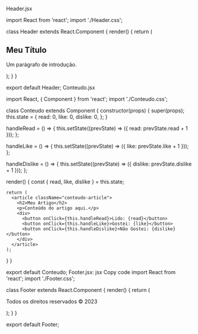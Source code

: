Header.jsx

import React from 'react';
import './Header.css';

class Header extends React.Component {
  render() {
    return (
      <section className="header-section">
        <h1>Meu Título</h1>
        <p>Um parágrafo de introdução.</p>
      </section>
    );
  }
}

export default Header;
Conteudo.jsx

import React, { Component } from 'react';
import './Conteudo.css';

class Conteudo extends Component {
  constructor(props) {
    super(props);
    this.state = {
      read: 0,
      like: 0,
      dislike: 0,
    };
  }

  handleRead = () => {
    this.setState((prevState) => ({ read: prevState.read + 1 }));
  };

  handleLike = () => {
    this.setState((prevState) => ({ like: prevState.like + 1 }));
  };

  handleDislike = () => {
    this.setState((prevState) => ({ dislike: prevState.dislike + 1 }));
  };

  render() {
    const { read, like, dislike } = this.state;

    return (
      <article className="conteudo-article">
        <h2>Meu Artigo</h2>
        <p>Conteúdo do artigo aqui.</p>
        <div>
          <button onClick={this.handleRead}>Lido: {read}</button>
          <button onClick={this.handleLike}>Gostei: {like}</button>
          <button onClick={this.handleDislike}>Não Gostei: {dislike}</button>
        </div>
      </article>
    );
  }
}

export default Conteudo;
Footer.jsx:
jsx
Copy code
import React from 'react';
import './Footer.css';

class Footer extends React.Component {
  render() {
    return (
      <footer className="footer">
        <p>Todos os direitos reservados &copy; 2023</p>
      </footer>
    );
  }
}

export default Footer;
